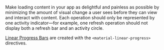 Make loading content in your app as delightful and painless as possible by minimizing the amount of visual change a user sees before they can view and interact with content. Each operation should only be represented by one activity indicator—for example, one refresh operation should not display both a refresh bar and an activity circle.

[Linear Progress Bars](https://www.google.com/design/spec/components/progress-activity.html#progress-activity-types-of-indicators) are created with the `<material-linear-progress>` directives.
